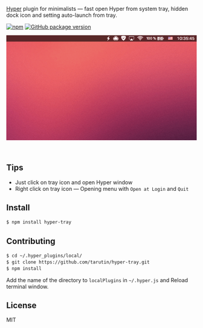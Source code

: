 [Hyper](https://hyper.is) plugin for minimalists — fast open Hyper from system tray, hidden dock icon and setting auto-launch from tray.

[![npm](https://img.shields.io/npm/dt/hyper-tray.svg)]() [![GitHub package version](https://img.shields.io/github/package-json/v/badges/shields.svg)]()

<p align="center">
    <img src="https://raw.githubusercontent.com/tarutin/hyper-tray/master/static/preview.gif" width="666" alt="Hyper tray" align="center">
</p>
<br/>

## Tips
* Just click on tray icon and open Hyper window
* Right click on tray icon — Opening menu with `Open at Login` and `Quit`

## Install
```bash
$ npm install hyper-tray
```

## Contributing
```bash
$ cd ~/.hyper_plugins/local/
$ git clone https://github.com/tarutin/hyper-tray.git
$ npm install
```
Add the name of the directory to `localPlugins` in `~/.hyper.js` and Reload terminal window.

## License
MIT

